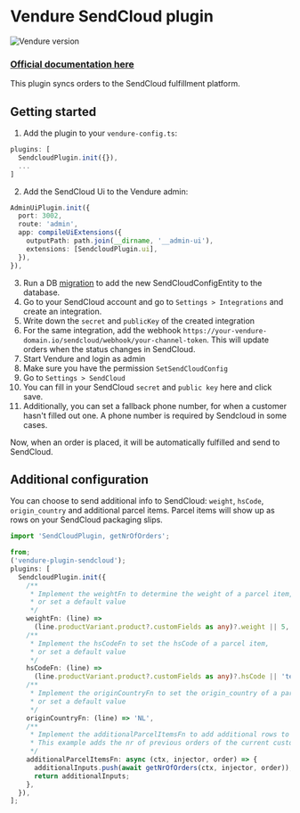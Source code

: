 # Vendure SendCloud plugin

![Vendure version](https://img.shields.io/badge/dynamic/json.svg?url=https%3A%2F%2Fraw.githubusercontent.com%2FPinelab-studio%2Fpinelab-vendure-plugins%2Fmain%2Fpackage.json&query=$.devDependencies[%27@vendure/core%27]&colorB=blue&label=Built%20on%20Vendure)

### [Official documentation here](https://pinelab-plugins.com/plugin/vendure-plugin-sendcloud)

This plugin syncs orders to the SendCloud fulfillment platform.

## Getting started

1. Add the plugin to your `vendure-config.ts`:

```ts
plugins: [
  SendcloudPlugin.init({}),
  ...
]
```

2. Add the SendCloud Ui to the Vendure admin:

```ts
AdminUiPlugin.init({
  port: 3002,
  route: 'admin',
  app: compileUiExtensions({
    outputPath: path.join(__dirname, '__admin-ui'),
    extensions: [SendcloudPlugin.ui],
  }),
}),
```

3. Run a DB [migration](https://www.vendure.io/docs/developer-guide/migrations/) to add the new SendCloudConfigEntity to
   the database.
4. Go to your SendCloud account and go to `Settings > Integrations` and create an integration.
5. Write down the `secret` and `publicKey` of the created integration
6. For the same integration, add the webhook `https://your-vendure-domain.io/sendcloud/webhook/your-channel-token`. This
   will update orders when the status changes in SendCloud.
7. Start Vendure and login as admin
8. Make sure you have the permission `SetSendCloudConfig`
9. Go to `Settings > SendCloud`
10. You can fill in your SendCloud `secret` and `public key` here and click save.
11. Additionally, you can set a fallback phone number, for when a customer hasn't filled out one. A phone number is
    required by Sendcloud in some cases.

Now, when an order is placed, it will be automatically fulfilled and send to SendCloud.

## Additional configuration

You can choose to send additional info to SendCloud: `weight`, `hsCode`, `origin_country` and additional parcel items.
Parcel items will show up as rows on your SendCloud packaging slips.

```ts
import 'SendCloudPlugin, getNrOfOrders';

from;
('vendure-plugin-sendcloud');
plugins: [
  SendcloudPlugin.init({
    /**
     * Implement the weightFn to determine the weight of a parcel item,
     * or set a default value
     */
    weightFn: (line) =>
      (line.productVariant.product?.customFields as any)?.weight || 5,
    /**
     * Implement the hsCodeFn to set the hsCode of a parcel item,
     * or set a default value
     */
    hsCodeFn: (line) =>
      (line.productVariant.product?.customFields as any)?.hsCode || 'test hs',
    /**
     * Implement the originCountryFn to set the origin_country of a parcel item,
     * or set a default value
     */
    originCountryFn: (line) => 'NL',
    /**
     * Implement the additionalParcelItemsFn to add additional rows to the SendCloud order.
     * This example adds the nr of previous orders of the current customer to SendCloud
     */
    additionalParcelItemsFn: async (ctx, injector, order) => {
      additionalInputs.push(await getNrOfOrders(ctx, injector, order));
      return additionalInputs;
    },
  }),
];
```
